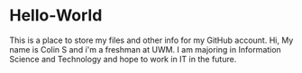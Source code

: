 # Hello-World
This is a place to store my files and other info for my GitHub account.
Hi, My name is Colin S and i'm a freshman at UWM. I am majoring in Information Science and Technology and hope to work in IT in the future.
